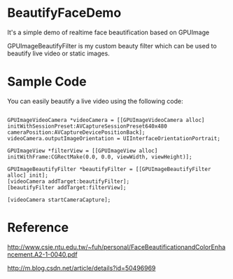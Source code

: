 # BeautifyFaceDemo

It's a simple demo of realtime face beautification based on GPUImage

GPUImageBeautifyFilter is my custom beauty filter which can be used to beautify live video or static images.

# Sample Code
You can easily beautify a live video using the following code:
<pre><code> 
GPUImageVideoCamera *videoCamera = [[GPUImageVideoCamera alloc] initWithSessionPreset:AVCaptureSessionPreset640x480 cameraPosition:AVCaptureDevicePositionBack];
videoCamera.outputImageOrientation = UIInterfaceOrientationPortrait;

GPUImageView *filterView = [[GPUImageView alloc] initWithFrame:CGRectMake(0.0, 0.0, viewWidth, viewHeight)];

GPUImageBeautifyFilter *beautifyFilter = [[GPUImageBeautifyFilter alloc] init];
[videoCamera addTarget:beautifyFilter];
[beautifyFilter addTarget:filterView];

[videoCamera startCameraCapture];
</code></pre>


# Reference
http://www.csie.ntu.edu.tw/~fuh/personal/FaceBeautificationandColorEnhancement.A2-1-0040.pdf

http://m.blog.csdn.net/article/details?id=50496969
